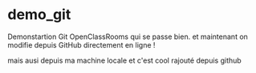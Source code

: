 # demo_git
Demonstartion Git OpenClassRooms
qui se passe bien.
et maintenant on modifie depuis GitHub directement en ligne !

mais ausi depuis ma machine locale 
et c'est cool rajouté depuis github
